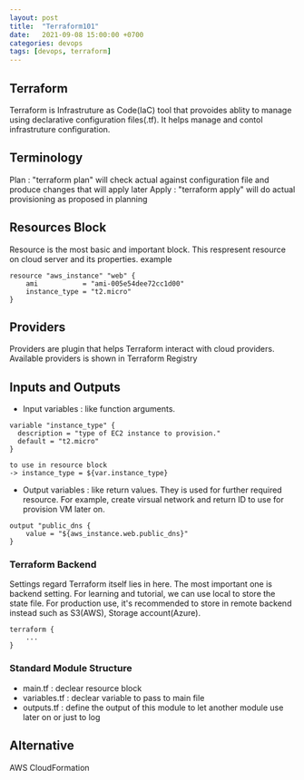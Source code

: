 ```yaml
---
layout: post
title:  "Terraform101"
date:   2021-09-08 15:00:00 +0700
categories: devops
tags: [devops, terraform]
---
```


## Terraform
Terraform is Infrastruture as Code(IaC) tool that provoides ablity to manage using declarative configuration files(.tf). It helps manage and contol infrastruture configuration.

## Terminology
Plan : "terraform plan" will check actual against configuration file and produce changes that will apply later
Apply : "terraform apply" will do actual provisioning as proposed in planning

## Resources Block
Resource is the most basic and important block. This respresent resource on cloud server and its properties.
example
```
resource "aws_instance" "web" {
    ami           = "ami-005e54dee72cc1d00"
    instance_type = "t2.micro"
}
```

## Providers
Providers are plugin that helps Terraform interact with cloud providers. Available providers is shown in Terraform Registry

## Inputs and Outputs
- Input variables : like function arguments.
```
variable "instance_type" {
  description = "type of EC2 instance to provision."
  default = "t2.micro"
}

to use in resource block
-> instance_type = ${var.instance_type}
```
- Output variables : like return values. They is used for further required resource. For example, create virsual network and return ID to use for provision VM later on.
```
output "public_dns {
    value = "${aws_instance.web.public_dns}"
}
```

### Terraform Backend
Settings regard Terraform itself lies in here. The most important one is backend setting. For learning and tutorial, we can use local to store the state file. For production use, it's recommended to store in remote backend instead such as S3(AWS), Storage account(Azure).
```
terraform {
    ...
}
```

### Standard Module Structure
- main.tf : declear resource block
- variables.tf : declear variable to pass to main file
- outputs.tf : define the output of this module to let another module use later on or just to log

## Alternative
AWS CloudFormation
